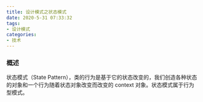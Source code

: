 ```yaml
---
title: 设计模式之状态模式
date: 2020-5-31 07:33:32
tags:
- 设计模式
categories:
- 技术
---
```


### 概述

状态模式（State Pattern），类的行为是基于它的状态改变的，我们创造各种状态的对象和一个行为随着状态对象改变而改变的 context 对象。状态模式属于行为型模式。

<!-- more -->